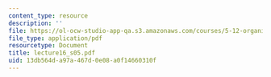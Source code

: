 ```yaml
---
content_type: resource
description: ''
file: https://ol-ocw-studio-app-qa.s3.amazonaws.com/courses/5-12-organic-chemistry-i-spring-2005/13db564da97a467d0e08a0f14660310f_lecture16_s05.pdf
file_type: application/pdf
resourcetype: Document
title: lecture16_s05.pdf
uid: 13db564d-a97a-467d-0e08-a0f14660310f
---
```

